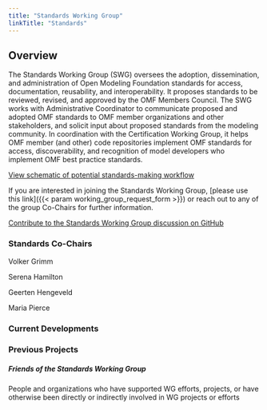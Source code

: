 ```yaml
---
title: "Standards Working Group"
linkTitle: "Standards"
---
```

## **Overview**

The Standards Working Group (SWG) oversees the adoption, dissemination, and administration of Open Modeling Foundation standards for access, documentation, reusability, and interoperability. It proposes standards to be reviewed, revised, and approved by the OMF Members Council. The SWG works with Administrative Coordinator to communicate proposed and adopted OMF standards to OMF member organizations and other stakeholders, and solicit input about proposed standards from the modeling community. In coordination with the Certification Working Group, it helps OMF member (and other) code repositories implement OMF standards for access, discoverability, and recognition of model developers who implement OMF best practice standards.

[View schematic of potential standards-making workflow](https://docs.google.com/viewer?url=https://github.com/openmodelingfoundation/openmodelingfoundation.github.io/files/6481459/standards_workflow.pdf)

If you are interested in joining the Standards Working Group, [please use this link]({{< param working_group_request_form >}}) or reach out to any of the group Co-Chairs for further information.

[Contribute to the Standards Working Group discussion on GitHub](https://github.com/openmodelingfoundation/openmodelingfoundation.github.io/discussions/categories/wg-standards)

### **Standards Co-Chairs**
Volker Grimm

Serena Hamilton

Geerten Hengeveld

Maria Pierce


### **Current Developments**

### **Previous Projects**


##### **Friends of the Standards Working Group**

People and organizations who have supported WG efforts, projects, or have otherwise been directly or indirectly involved in WG projects or efforts